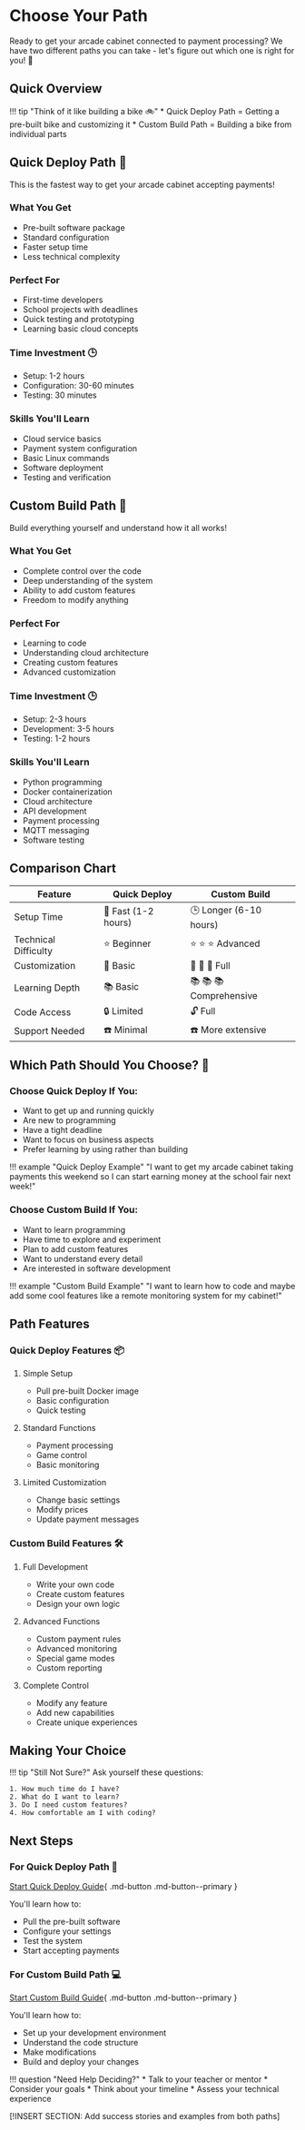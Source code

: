 # Choose Your Path

Ready to get your arcade cabinet connected to payment processing? We have two different paths you can take - let's figure out which one is right for you! :thinking:

## Quick Overview

!!! tip "Think of it like building a bike :bike:"
    * Quick Deploy Path = Getting a pre-built bike and customizing it
    * Custom Build Path = Building a bike from individual parts

## Quick Deploy Path :rocket:

This is the fastest way to get your arcade cabinet accepting payments!

### What You Get

* Pre-built software package
* Standard configuration
* Faster setup time
* Less technical complexity

### Perfect For

* First-time developers
* School projects with deadlines
* Quick testing and prototyping
* Learning basic cloud concepts

### Time Investment :clock3:

* Setup: 1-2 hours
* Configuration: 30-60 minutes
* Testing: 30 minutes

### Skills You'll Learn

* Cloud service basics
* Payment system configuration
* Basic Linux commands
* Software deployment
* Testing and verification

## Custom Build Path :wrench:

Build everything yourself and understand how it all works!

### What You Get

* Complete control over the code
* Deep understanding of the system
* Ability to add custom features
* Freedom to modify anything

### Perfect For

* Learning to code
* Understanding cloud architecture
* Creating custom features
* Advanced customization

### Time Investment :clock3:

* Setup: 2-3 hours
* Development: 3-5 hours
* Testing: 1-2 hours

### Skills You'll Learn

* Python programming
* Docker containerization
* Cloud architecture
* API development
* Payment processing
* MQTT messaging
* Software testing

## Comparison Chart

Feature | Quick Deploy | Custom Build
--------|--------------|-------------
Setup Time | :rocket: Fast (1-2 hours) | :clock3: Longer (6-10 hours)
Technical Difficulty | :star: Beginner | :star: :star: :star: Advanced
Customization | :wrench: Basic | :wrench: :wrench: :wrench: Full
Learning Depth | :books: Basic | :books: :books: :books: Comprehensive
Code Access | :lock: Limited | :unlock: Full
Support Needed | :phone: Minimal | :phone: More extensive

## Which Path Should You Choose? :thinking:

### Choose Quick Deploy If You:

* Want to get up and running quickly
* Are new to programming
* Have a tight deadline
* Want to focus on business aspects
* Prefer learning by using rather than building

!!! example "Quick Deploy Example"
    "I want to get my arcade cabinet taking payments this weekend so I can start earning money at the school fair next week!"

### Choose Custom Build If You:

* Want to learn programming
* Have time to explore and experiment
* Plan to add custom features
* Want to understand every detail
* Are interested in software development

!!! example "Custom Build Example"
    "I want to learn how to code and maybe add some cool features like a remote monitoring system for my cabinet!"

## Path Features

### Quick Deploy Features :package:

1. Simple Setup
   * Pull pre-built Docker image
   * Basic configuration
   * Quick testing

2. Standard Functions
   * Payment processing
   * Game control
   * Basic monitoring

3. Limited Customization
   * Change basic settings
   * Modify prices
   * Update payment messages

### Custom Build Features :hammer_and_wrench:

1. Full Development
   * Write your own code
   * Create custom features
   * Design your own logic

2. Advanced Functions
   * Custom payment rules
   * Advanced monitoring
   * Special game modes
   * Custom reporting

3. Complete Control
   * Modify any feature
   * Add new capabilities
   * Create unique experiences

## Making Your Choice

!!! tip "Still Not Sure?"
    Ask yourself these questions:

    1. How much time do I have?
    2. What do I want to learn?
    3. Do I need custom features?
    4. How comfortable am I with coding?

## Next Steps

### For Quick Deploy Path :rocket:

[Start Quick Deploy Guide](../quick-deploy/overview.md){ .md-button .md-button--primary }

You'll learn how to:

* Pull the pre-built software
* Configure your settings
* Test the system
* Start accepting payments

### For Custom Build Path :computer:

[Start Custom Build Guide](../custom-build/overview.md){ .md-button .md-button--primary }

You'll learn how to:

* Set up your development environment
* Understand the code structure
* Make modifications
* Build and deploy your changes

!!! question "Need Help Deciding?"
    * Talk to your teacher or mentor
    * Consider your goals
    * Think about your timeline
    * Assess your technical experience

[!INSERT SECTION: Add success stories and examples from both paths]